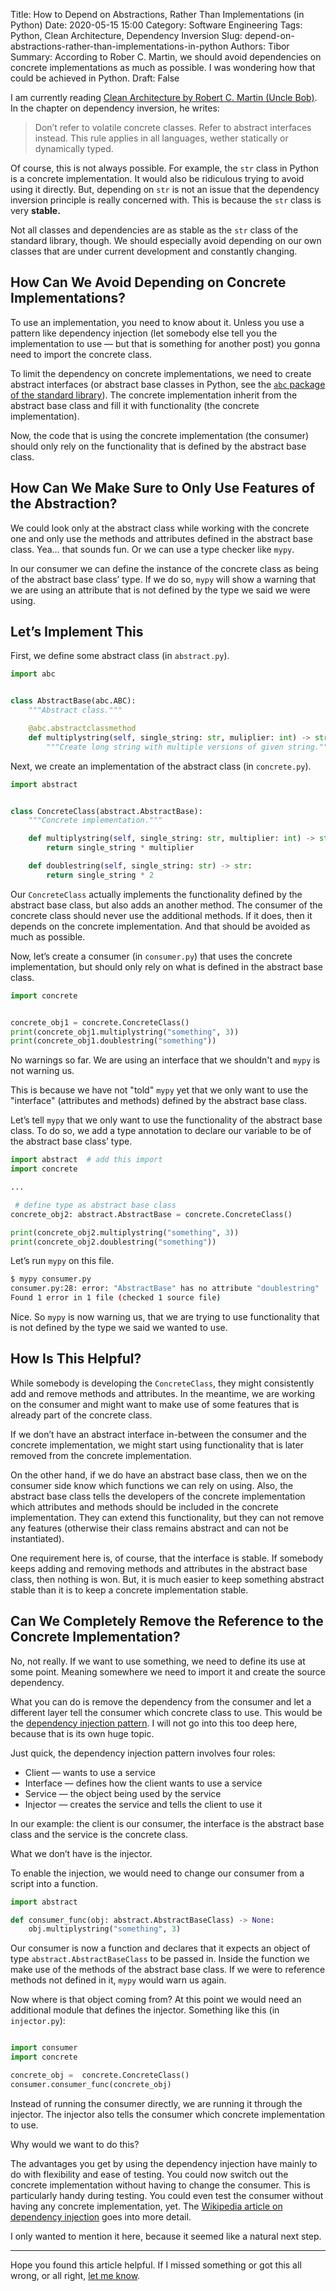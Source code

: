 Title: How to Depend on Abstractions, Rather Than Implementations (in Python)
Date: 2020-05-15 15:00
Category: Software Engineering
Tags: Python, Clean Architecture, Dependency Inversion
Slug: depend-on-abstractions-rather-than-implementations-in-python
Authors: Tibor
Summary: According to Rober C. Martin, we should avoid dependencies on concrete implementations as much as possible. I was wondering how that could be achieved in Python.
Draft: False

I am currently reading [Clean Architecture by Robert C. Martin (Uncle Bob)](https://www.amazon.com/Clean-Architecture-Craftsmans-Software-Structure-ebook-dp-B075LRM681/dp/B075LRM681/ref=mt_kindle?_encoding=UTF8&me=&qid=). In the chapter on dependency inversion, he writes:
> Don’t refer to volatile concrete classes. Refer to abstract interfaces instead. This rule applies in all languages, wether statically or dynamically typed.

Of course, this is not always possible. For example, the `str` class in Python is a concrete implementation. It would also be ridiculous trying to avoid using it directly. But, depending on `str` is not an issue that the dependency inversion principle is really concerned with. This is because the `str` class is very **stable.**

Not all classes and dependencies are as stable as the `str` class of the standard library, though. We should especially avoid depending on our own classes that are under current development and constantly changing.

## How Can We Avoid Depending on Concrete Implementations?

To use an implementation, you need to know about it. Unless you use a pattern like dependency injection (let somebody else tell you the implementation to use — but that is something for another post) you gonna need to import the concrete class.

To limit the dependency on concrete implementations, we need to create abstract interfaces (or abstract base classes in Python, see the [`abc` package of the standard library](https://pymotw.com/3/abc/)). The concrete implementation inherit from the abstract base class and fill it with functionality (the concrete implementation).

Now, the code that is using the concrete implementation (the consumer) should only rely on the functionality that is defined by the abstract base class.

## How Can We Make Sure to Only Use Features of the Abstraction?

We could look only at the abstract class while working with the concrete one and only use the methods and attributes defined in the abstract base class. Yea… that sounds fun. Or we can use a type checker like `mypy`.

In our consumer we can define the instance of the concrete class as being of the abstract base class’ type. If we do so, `mypy` will show a warning that we are using an attribute that is not defined by the type we said we were using.

## Let’s Implement This

First, we define some abstract class (in `abstract.py`).
```python
import abc


class AbstractBase(abc.ABC):
    """Abstract class."""

    @abc.abstractclassmethod
    def multiplystring(self, single_string: str, muliplier: int) -> str:
        """Create long string with multiple versions of given string."""

```

Next, we create an implementation of the abstract class (in `concrete.py`).
```python
import abstract


class ConcreteClass(abstract.AbstractBase):
    """Concrete implementation."""

    def multiplystring(self, single_string: str, multiplier: int) -> str:
        return single_string * multiplier

    def doublestring(self, single_string: str) -> str:
        return single_string * 2
```

Our `ConcreteClass` actually implements the functionality defined by the abstract base class, but also adds an another method. The consumer of the concrete class should never use the additional methods. If it does, then it depends on the concrete implementation. And that should be avoided as much as possible.

Now, let’s create a consumer (in `consumer.py`) that uses the concrete implementation, but should only rely on what is defined in the abstract base class.
```python
import concrete


concrete_obj1 = concrete.ConcreteClass()
print(concrete_obj1.multiplystring("something", 3))
print(concrete_obj1.doublestring("something"))

```

No warnings so far. We are using an interface that we shouldn't and `mypy` is not warning us.

 This is because we have not "told" `mypy` yet that we only want to use the "interface" (attributes and methods) defined by the abstract base class.

Let’s tell `mypy` that we only want to use the functionality of the abstract base class. To do so, we add a type annotation to declare our variable to be of the abstract base class’ type.
```python
import abstract  # add this import
import concrete

...

 # define type as abstract base class
concrete_obj2: abstract.AbstractBase = concrete.ConcreteClass()

print(concrete_obj2.multiplystring("something", 3))
print(concrete_obj2.doublestring("something"))
```

Let’s run `mypy` on this file.
```sh
$ mypy consumer.py
consumer.py:28: error: "AbstractBase" has no attribute "doublestring"
Found 1 error in 1 file (checked 1 source file)
```

Nice. So `mypy` is now warning us, that we are trying to use functionality that is not defined by the type we said we wanted to use.

## How Is This Helpful?

While somebody is developing the `ConcreteClass`, they might consistently add and remove methods and attributes.
In the meantime, we are working on the consumer and might want to make use of some features that is already part of the concrete class.

If we don’t have an abstract interface in-between the consumer and the concrete implementation, we might start using functionality that is later removed from the concrete implementation.

On the other hand, if we do have an abstract base class, then we on the consumer side know which functions we can rely on using. Also, the abstract base class tells the developers of the concrete implementation which attributes and methods should be included in the concrete implementation. They can extend this functionality, but they can not remove any features (otherwise their class remains abstract and can not be instantiated).

One requirement here is, of course, that the interface is stable. If somebody keeps adding and removing methods and attributes in the abstract base class, then nothing is won. But, it is much easier to keep something abstract stable than it is to keep a concrete implementation stable.

## Can We Completely Remove the Reference to the Concrete Implementation?

No, not really. If we want to use something, we need to define its use at some point. Meaning somewhere we need to import it and create the source dependency.

What you can do is remove the dependency from the consumer and let a different layer tell the consumer which concrete class to use. This would be the [dependency injection pattern](https://en.wikipedia.org/wiki/Dependency_injection). I will not go into this too deep here, because that is its own huge topic.

Just quick, the dependency injection pattern involves four roles:

* Client — wants to use a service
* Interface — defines how the client wants to use a service
* Service — the object being used by the service
* Injector — creates the service and tells the client to use it

In our example: the client is our consumer, the interface is the abstract base class and the service is the concrete class.

What we don’t have is the injector.

To enable the injection, we would need to change our consumer from a script into a function.
```python
import abstract

def consumer_func(obj: abstract.AbstractBaseClass) -> None:
    obj.multiplystring("something", 3)
```

Our consumer is now a function and declares that it expects an object of type `abstract.AbstractBaseClass` to be passed in. Inside the function we make use of the methods of the abstract base class. If we were to reference methods not defined in it, `mypy` would warn us again.

Now where is that object coming from? At this point we would need an additional module that defines the injector. Something like this (in `injector.py`):
```python

import consumer
import concrete

concrete_obj =  concrete.ConcreteClass()
consumer.consumer_func(concrete_obj)

```

Instead of running the consumer directly, we are running it through the injector. The injector also tells the consumer which concrete implementation to use.

Why would we want to do this?

The advantages you get by using the dependency injection have mainly to do with flexibility and ease of testing. You could now switch out the concrete implementation without having to change the consumer. This is particularly handy during testing. You could even test the consumer without having any concrete implementation, yet. The [Wikipedia article on dependency injection](https://en.wikipedia.org/wiki/Dependency_injection) goes into more detail.

I only wanted to mention it here, because it seemed like a natural next step.

***

Hope you found this article helpful. If I missed something or got this all wrong, or all right, [let me know](https://twitter.com/tbrlpld).